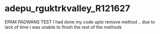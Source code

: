 # adepu_rguktrkvalley_R121627
EPAM PADWANS TEST
I had done my code upto remove method ..
due to lack of time i was unable to finish the rest of the methods
